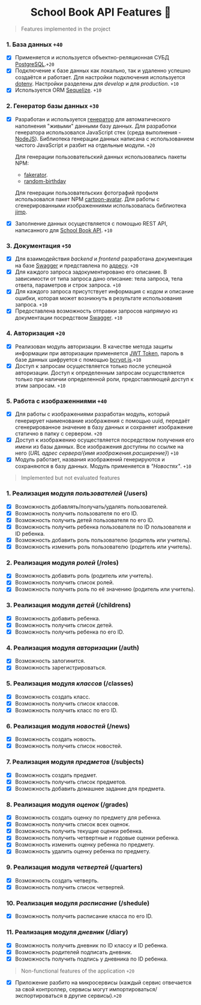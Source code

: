 <h1 align="center">School Book API Features 🚀</h1>

> Features implemented in the project

### 1. База данных `+40`
- [x] Применяется и используется объектно-реляционная СУБД [PostgreSQL](https://www.postgresql.org/).`+20`
- [x] Подключение к базе данных как локально, так и удаленно успешно создаётся и работает. Для настройки подключения используется [dotenv](https://www.npmjs.com/package/dotenv). Настройки разделены для *develop* и для *production*. `+10`
- [x] Используется ORM [Sequelize](https://sequelize.org/). `+10`

### 2. Генератор базы данных `+30`
- [x] Разработан и используется [генератор](https://github.com/wowblvck/db-autocreate) для автоматического наполнения "живыми" данными базу данных. Для разработки генератора использовался JavaScript стек (среда выполнения - [NodeJS](https://nodejs.org/en/)). Библиотека генерации данных написана с использованием чистого JavaScript и разбит на отдельные модули. `+20`
  
  Для генерации пользовательский данных использовались пакеты NPM:
  *  [fakerator](https://github.com/icebob/fakerator).
  *  [random-birthday](https://github.com/mock-end/random-birthday)

  Для генерации пользовательских фотографий профиля использовался пакет NPM [cartoon-avatar](https://github.com/Ashwinvalento/cartoon-avatar).
  Для работы с сгенерированными изображенниями использовалась библиотека [jimp](https://github.com/jimp-dev/jimp).
- [x] Заполнение данных осуществляется с помощью REST API, написанного для [School Book API](README.md). `+10`

### 3. Документация `+50`
- [x] Для взаимодействия *backend* и *frontend* разработана документация на базе [Swagger](https://swagger.io/) и представлена по [адресу](https://school-book-production.up.railway.app/api/docs). `+20`
- [x] Для каждого запроса задокументировано его описание. В зависимости от типа запроса дано описание: тела запроса, тела ответа, параметров и строк запроса. `+10`
- [x] Для каждого запроса присутствует информация с кодом и описание ошибки, которая может возникнуть в результате использования запроса. `+10`
- [x] Предоставлена возможность отправки запросов напрямую из документации посредством [Swagger](https://swagger.io/). `+10`

### 4. Авторизация `+20`
- [x] Реализован модуль авторизации. В качестве метода защиты информации при авторизации применяется [JWT Token](https://jwt.io/), пароль в базе данных шифруется с помощью [bcrypt.js](https://github.com/kelektiv/node.bcrypt.js).`+10`
- [x] Доступ к запросам осуществляется только после успешной авторизации. Доступ к определенным запросам осуществляется только при наличии определенной роли, предоставляющей доступ к этим запросам. `+10`

### 5. Работа с изображенниями `+40`
- [x] Для работы с изображениями разработан модуль, который генерирует наименование изображения с помощью uuid, передаёт сгенерированное значение в базу данных и сохраняет изображение статично в папку с сервером. `+20`
- [x] Доступ к изображению осуществляется посредством получения его имени из базы данных. Все изображения доступны по ссылке на него (*URL адрес сервера/{имя изображения.расширение}*) `+10`
- [x] Модуль работает, названия изображений генерируются и сохраняются в базу данных. Модуль применяется в *"Новостях"*. `+10`

> Implemented but not evaluated features

### 1. Реализация модуля *пользователей* (/users)
- [x] Возможность добавлять/получать/удалять пользователей.
- [x] Возможность получить пользователя по его ID.
- [x] Возможность получить детей пользователя по его ID.
- [x] Возможность получить ребенка пользователя по ID пользователя и ID ребенка.
- [x] Возможность добавить роль пользователю (родитель или учитель).
- [x] Возможность изменить роль пользователю (родитель или учитель).
  
### 2. Реализация модуля *ролей* (/roles) 
- [x] Возможность добавить роль (родитель или учитель).
- [x] Возможность получить список ролей.
- [x] Возможность получить роль по её значению (родитель или учитель).
  
### 3. Реализация модуля *детей* (/childrens)
- [x] Возможность добавить ребенка.
- [x] Возможность получить список детей.
- [x] Возможность получить ребенка по его ID.

### 4. Реализация модуля *авторизации* (/auth)
- [x] Возможность залогинится.
- [x] Возможность зарегистрироваться.

### 5. Реализация модуля *классов* (/classes)
- [x] Возможность создать класс.
- [x] Возможность получить список классов.
- [x] Возможность получить класс по его ID.

### 6. Реализация модуля *новостей* (/news)
- [x] Возможность создать новость.
- [x] Возможность получить список новостей.

### 7. Реализация модуля *предметов* (/subjects)
- [x] Возможность создать предмет.
- [x] Возможность получить список предметов.
- [x] Возможность добавить домашнее задание для предмета.

### 8. Реализация модуля *оценок* (/grades)
- [x] Возможность создать оценку по предмету для ребенка.
- [x] Возможность получить список всех оценок.
- [x] Возможность получить текущие оценки ребенка.
- [x] Возможность получить четвертные и годовые оценки ребенка.
- [x] Возможность изменить оценку ребенка по предмету.
- [x] Возможность удалить оценку ребенка по предмету.

### 9. Реализация модуля *четвертей* (/quarters)
- [x] Возможность создать четверть.
- [x] Возможность получить список четвертей.

### 10. Реализация модуля *расписание* (/shedule)
- [x] Возможность получить расписание класса по его ID.

### 11. Реализация модуля *дневник* (/diary)
- [x] Возможность получить дневник по ID классу и ID ребенка.
- [x] Возможность родителей подписать дневник.
- [x] Возможность получить подпись у дневника по ID ребенка.

> Non-functional features of the application `+20`

- [x] Приложение разбито на микросервисы (каждый сервис отвечается за свой контроллер, сервисы могут импортироваться/экспортироваться в другие сервисы).`+20`